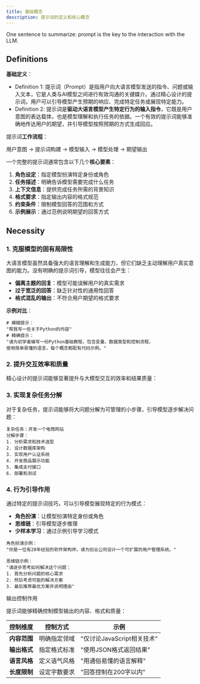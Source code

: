 ```yaml
---
title: 基础概念
description: 提示词的定义和核心概念
---
```


One sentence to summarize: prompt is the key to the interaction with the LLM.

## Definitions

**基础定义**：
- Definition 1: 提示词（Prompt）是指用户向大语言模型发送的指令、问题或输入文本，它是人类与AI模型之间进行有效沟通的关键媒介。通过精心设计的提示词，用户可以引导模型产生预期的响应、完成特定任务或展现特定能力。
- Definition 2: 提示词是**驱动大语言模型产生特定行为的输入指令**，它既是用户意图的表达载体，也是模型理解和执行任务的依据。一个有效的提示词能够准确地传达用户的期望，并引导模型按照预期的方式生成回应。


提示词**工作流程**：

用户意图 → 提示词构建 → 模型输入 → 模型处理 → 期望输出


一个完整的提示词通常包含以下几个**核心要素**：
1. **角色设定**：指定模型扮演特定身份或角色
2. **任务描述**：明确告诉模型需要完成什么任务
3. **上下文信息**：提供完成任务所需的背景知识
4. **格式要求**：指定输出内容的格式规范
5. **约束条件**：限制模型回答的范围和方式
6. **示例展示**：通过范例说明期望的回答方式



## Necessity

### 1. 克服模型的固有局限性

大语言模型虽然具备强大的语言理解和生成能力，但它们缺乏主动理解用户真实意图的能力。没有明确的提示词引导，模型往往会产生：

- **偏离主题的回复**：模型可能误解用户的真实需求
- **过于宽泛的回答**：缺乏针对性的通用性回答
- **格式混乱的输出**：不符合用户期望的格式要求

**示例对比**：

```plaintext
# 模糊提示：
"帮我写一些关于Python的内容"
# 精确提示：
"请为初学者编写一份Python基础教程，包含变量、数据类型和控制流程，
使用简单易懂的语言，每个概念都配有代码示例。"
```

### 2. 提升交互效率和质量

精心设计的提示词能够显著提升与大模型交互的效率和结果质量：


### 3. 实现复杂任务分解

对于复杂任务，提示词能够将大问题分解为可管理的小步骤，引导模型逐步解决问题：

```plaintext
复杂任务：开发一个电商网站
分解步骤：
1. 分析需求和技术选型
2. 设计数据库架构
3. 实现用户认证系统
4. 开发商品展示功能
5. 集成支付接口
6. 部署和测试
```

### 4. 行为引导作用

通过特定的提示词技巧，可以引导模型展现特定的行为模式：

- **角色扮演**：让模型扮演特定身份或角色
- **思维链**：引导模型逐步推理
- **少样本学习**：通过示例引导学习模式

```plaintext
角色扮演示例：
"你是一位有20年经验的软件架构师，请为创业公司设计一个可扩展的用户管理系统。"

思维链示例：
"请逐步思考如何解决这个问题：
1. 首先分析问题的核心需求
2. 然后考虑可能的解决方案
3. 最后推荐最优方案并说明理由"
```

输出控制作用

提示词能够精确控制模型输出的内容、格式和质量：

| 控制维度     | 控制方式     | 示例                       |
| ------------ | ------------ | -------------------------- |
| **内容范围** | 明确指定领域 | "仅讨论JavaScript相关技术" |
| **输出格式** | 指定格式标准 | "使用JSON格式返回结果"     |
| **语言风格** | 定义语气风格 | "用通俗易懂的语言解释"     |
| **长度限制** | 设定字数要求 | "回答控制在200字以内"      |




